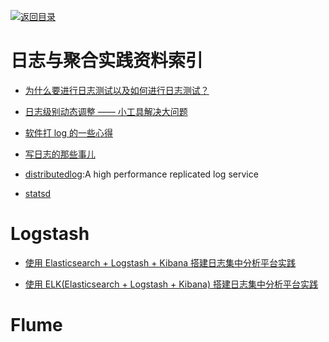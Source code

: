 [![返回目录](https://parg.co/UGo)](https://parg.co/b4z)

# 日志与聚合实践资料索引

* [为什么要进行日志测试以及如何进行日志测试？](http://mp.weixin.qq.com/s?__biz=MzA5Nzc4OTA1Mw==&mid=2659598582&idx=1&sn=3c03042ef366f9dba47efd1ee3c8e461&chksm=8be995e4bc9e1cf2b760413e004cdd6d5f76845584bbc7c74985e7fc80fa2cbe3b3ae6f598a2&mpshare=1&scene=23&srcid=1206d7GF76pCixwrrGu1S7Hc#rd)

* [日志级别动态调整 —— 小工具解决大问题](http://tech.meituan.com/change_log_level.html)

* [软件打 log 的一些心得](https://zhuanlan.zhihu.com/p/24785018)

- [写日志的那些事儿](https://yq.aliyun.com/articles/2920#index_section)

- [distributedlog](https://github.com/twitter/distributedlog):A high performance replicated log service

- [statsd](https://github.com/etsy/statsd)

# Logstash

* [使用 Elasticsearch + Logstash + Kibana 搭建日志集中分析平台实践](http://xiequan.info/%E4%BD%BF%E7%94%A8elasticsearch-logstash-kibana%E6%90%AD%E5%BB%BA%E6%97%A5%E5%BF%97%E9%9B%86%E4%B8%AD%E5%88%86%E6%9E%90%E5%B9%B3%E5%8F%B0%E5%AE%9E%E8%B7%B5/?utm_source=tuicool&utm_medium=referral)

* [使用 ELK(Elasticsearch + Logstash + Kibana) 搭建日志集中分析平台实践](https://wsgzao.github.io/post/elk/)

# Flume
